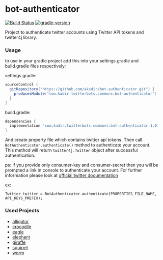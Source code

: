 # bot-authenticator

[![Build Status](https://travis-ci.org/akadir/bot-authenticator.svg?branch=master)](https://travis-ci.org/akadir/bot-authenticator)
[![gradle-version](https://img.shields.io/badge/gradle-5.5.1-brightgreen)](https://img.shields.io/badge/gradle-5.5.1-brightgreen)

Project to authenticate twitter accounts using Twitter API tokens and twitter4j library.

### Usage

to use in your gradle project add this into your settings.gradle and build.gradle files respectively:

settings.gradle:

```groovy
sourceControl {
  gitRepository("https://github.com/akadir/bot-authenticator.git") {
    producesModule("com.kadir.twitterbots.commons:bot-authenticator")
  }
}
```

build.gradle:

```groovy
dependencies {
  implementation 'com.kadir.twitterbots.commons:bot-authenticator:1.0'
}
```

And create property file which contains twitter api tokens. Then call `BotAuthenticator.authenticate()` method to authenticate your account.
This method will return `twitter4j.Twitter` object after successful authentication. 

ps: if you provide only consumer-key and consumer-secret then you will be prompted a link in console to authenticate your account. 
For further information please look at [official twitter documentation](https://developer.twitter.com/en/docs/basics/authentication/overview/pin-based-oauth.html)

ex:

```
Twitter twitter = BotAuthenticator.authenticate(PROPERTIES_FILE_NAME, API_KEYS_PREFIX);
```

### Used Projects

- [alligator](https://github.com/akadir/alligator)
- [crocodile](https://github.com/akadir/crocodile)
- [eagle](https://github.com/akadir/eagle)
- [elephant](https://github.com/akadir/elephant)
- [giraffe](https://github.com/akadir/giraffe)
- [squirrel](https://github.com/akadir/squirrel)
- [worm](https://github.com/akadir/worm)